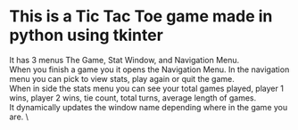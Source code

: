 # This is a Tic Tac Toe game made in python using tkinter
It has 3 menus The Game, Stat Window, and Navigation Menu. \
When you finish a game you it opens the Navigation Menu. In the navigation menu you can pick to view stats, play again or quit the game. \
When in side the stats menu you can see your total games played, player 1 wins, player 2 wins, tie count, total turns, average length of games. \
It dynamically updates the window name depending where in the game you are. \

